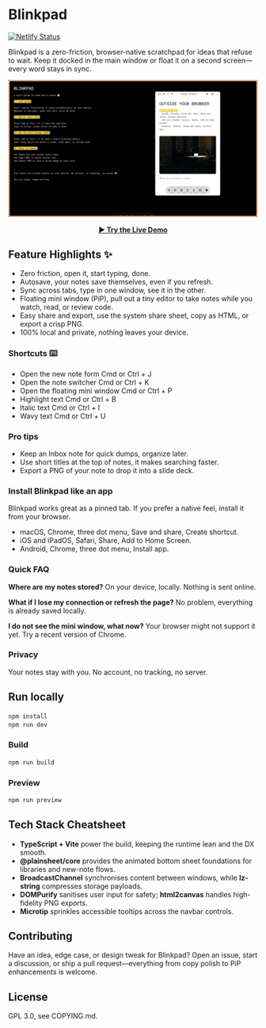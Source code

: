 # Blinkpad 
[![Netlify Status](https://api.netlify.com/api/v1/badges/f71cb9e1-f0c1-4681-8835-69a6e155cef0/deploy-status)](https://app.netlify.com/projects/blinkpad/deploys)

Blinkpad is a zero-friction, browser-native scratchpad for ideas that refuse to wait.
Keep it docked in the main window or float it on a second screen—every word stays in sync.

![Blinkpad](public/screenshot.jpg "Blinkpad")

<p align="center">
  <a href="https://blinkpad.netlify.app" target="_blank"><b>▶ Try the Live Demo</b></a>
</p>

## Feature Highlights ✨

- Zero friction, open it, start typing, done.
- Autosave, your notes save themselves, even if you refresh.
- Sync across tabs, type in one window, see it in the other.
- Floating mini window (PiP), pull out a tiny editor to take notes while you watch, read, or review code.
- Easy share and export, use the system share sheet, copy as HTML, or export a crisp PNG.
- 100% local and private, nothing leaves your device.

### Shortcuts ⌨️

- Open the new note form Cmd or Ctrl + J
- Open the note switcher Cmd or Ctrl + K
- Open the floating mini window Cmd or Ctrl + P
- Highlight text Cmd or Ctrl + B
- Italic text Cmd or Ctrl + I
- Wavy text Cmd or Ctrl + U

### Pro tips

- Keep an Inbox note for quick dumps, organize later.
- Use short titles at the top of notes, it makes searching faster.
- Export a PNG of your note to drop it into a slide deck.

### Install Blinkpad like an app

Blinkpad works great as a pinned tab. If you prefer a native feel, install it from your browser.

- macOS, Chrome, three dot menu, Save and share, Create shortcut.
- iOS and iPadOS, Safari, Share, Add to Home Screen.
- Android, Chrome, three dot menu, Install app.

### Quick FAQ

**Where are my notes stored?**
On your device, locally. Nothing is sent online.

**What if I lose my connection or refresh the page?**
No problem, everything is already saved locally.

**I do not see the mini window, what now?**
Your browser might not support it yet. Try a recent version of Chrome.

### Privacy

Your notes stay with you. No account, no tracking, no server.

## Run locally

```bash
npm install
npm run dev
```

### Build

```bash
npm run build
```

### Preview

```bash
npm run preview
```

## Tech Stack Cheatsheet

- **TypeScript + Vite** power the build, keeping the runtime lean and the DX smooth.
- **@plainsheet/core** provides the animated bottom sheet foundations for libraries and new-note flows.
- **BroadcastChannel** synchronises content between windows, while **lz-string** compresses storage payloads.
- **DOMPurify** sanitises user input for safety; **html2canvas** handles high-fidelity PNG exports.
- **Microtip** sprinkles accessible tooltips across the navbar controls.

## Contributing

Have an idea, edge case, or design tweak for Blinkpad?
Open an issue, start a discussion, or ship a pull request—everything from copy polish to PiP enhancements is welcome.

## License

GPL 3.0, see COPYING.md.

